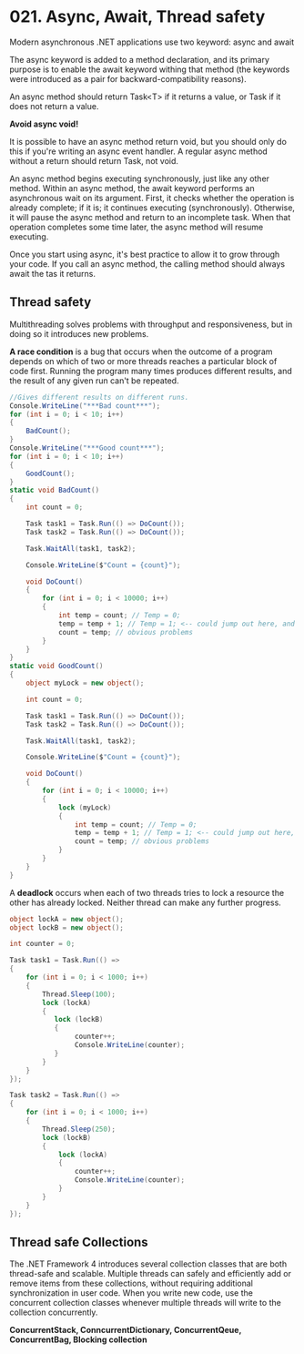 # 021.  Async, Await, Thread safety

Modern asynchronous .NET applications use two keyword: async and await

The async keyword is added to a method declaration, and its primary purpose is to enable the await keyword withing that method (the keywords were introduced as a pair for backward-compatibility reasons).

An async method should return Task\<T\> if it returns a value, or Task if it does not return a value.

**Avoid async void!**

It is possible to have an async method return void, but you should only do this if you're writing an async event handler. A regular async method without a return should return Task, not void.

An async method begins executing synchronously, just like any other method. Within an async method, the await keyword performs an asynchronous wait on its argument. First, it checks whether the operation is already complete; if it is; it continues executing (synchronously). Otherwise, it will pause the async method and return to an incomplete task. When that operation completes some time later, the async method will resume executing.

Once you start using async, it's best practice to allow it to grow through your code. If you call an async method, the calling method should always await the tas it returns.
## Thread safety
Multithreading solves problems with throughput and responsiveness, but in doing so it introduces new problems.

**A race condition** is a bug that occurs when the outcome of a program depends on which of two or more threads reaches a particular block of code first. Running the program many times produces different results, and the result of any given run can't be repeated.

```csharp
//Gives different results on different runs.
Console.WriteLine("***Bad count***");
for (int i = 0; i < 10; i++)
{
    BadCount();
}
Console.WriteLine("***Good count***");
for (int i = 0; i < 10; i++)
{
    GoodCount();
}
static void BadCount()
{
    int count = 0;

    Task task1 = Task.Run(() => DoCount());
    Task task2 = Task.Run(() => DoCount());

    Task.WaitAll(task1, task2);

    Console.WriteLine($"Count = {count}");

    void DoCount()
    {
        for (int i = 0; i < 10000; i++)
        {
            int temp = count; // Temp = 0;
            temp = temp + 1; // Temp = 1; <-- could jump out here, and the other task might run.
            count = temp; // obvious problems
        }
    }
}
static void GoodCount()
{
    object myLock = new object();

    int count = 0;

    Task task1 = Task.Run(() => DoCount());
    Task task2 = Task.Run(() => DoCount());

    Task.WaitAll(task1, task2);

    Console.WriteLine($"Count = {count}");

    void DoCount()
    {
        for (int i = 0; i < 10000; i++)
        {
            lock (myLock)
            {
                int temp = count; // Temp = 0;
                temp = temp + 1; // Temp = 1; <-- could jump out here, and the other task might run.
                count = temp; // obvious problems
            }         
        }
    }
}
```

A **deadlock** occurs  when each of two threads tries to lock a resource the other has already locked. Neither thread can make any further progress.

```C#
object lockA = new object();
object lockB = new object();

int counter = 0;

Task task1 = Task.Run(() =>
{
	for (int i = 0; i < 1000; i++)
	{
        Thread.Sleep(100);
        lock (lockA)
        {
           lock (lockB)
           {
		        counter++;
                Console.WriteLine(counter);
           }
        }
	}
});

Task task2 = Task.Run(() =>
{
    for (int i = 0; i < 1000; i++)
    {
        Thread.Sleep(250);
        lock (lockB)
        {
            lock (lockA)
            {
                counter++;
                Console.WriteLine(counter);
            }
        }
    }
});
```
## Thread safe Collections
The .NET Framework 4 introduces several collection classes that are both thread-safe and scalable. Multiple threads can safely and efficiently add or remove items from these collections, without requiring additional synchronization in user code. When you write new code, use the concurrent collection classes whenever multiple threads will write to the collection concurrently.

**ConcurrentStack, ConncurrentDictionary, ConcurrentQeue, ConcurrentBag, Blocking collection**